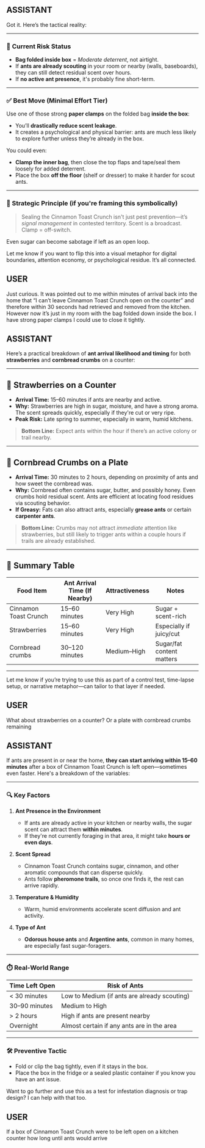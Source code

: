 ## ASSISTANT
Got it. Here’s the tactical reality:

---

### 🧂 **Current Risk Status**
- **Bag folded inside box** = *Moderate deterrent*, not airtight.
- If **ants are already scouting** in your room or nearby (walls, baseboards), they can still detect residual scent over hours.
- If **no active ant presence**, it's probably fine short-term.

---

### ✅ **Best Move (Minimal Effort Tier)**
Use one of those strong **paper clamps** on the folded bag **inside the box**:
- You’ll **drastically reduce scent leakage**.
- It creates a psychological and physical barrier: ants are much less likely to explore further unless they’re already in the box.

You could even:
- **Clamp the inner bag**, then close the top flaps and tape/seal them loosely for added deterrent.
- Place the box **off the floor** (shelf or dresser) to make it harder for scout ants.

---

### 🧠 Strategic Principle (if you're framing this symbolically)

> Sealing the Cinnamon Toast Crunch isn't just pest prevention—it’s *signal management* in contested territory. Scent is a broadcast. Clamp = off-switch.

Even sugar can become sabotage if left as an open loop.

Let me know if you want to flip this into a visual metaphor for digital boundaries, attention economy, or psychological residue. It’s all connected.

## USER
Just curious. It was pointed out to me within minutes of arrival back into the home that “I can’t leave Cinnamon Toast Crunch open on the counter” and therefore within 30 seconds had retrieved and removed from the kitchen. However now it’s just in my room with the bag folded down inside the box. I have strong paper clamps I could use to close it tightly. 

## ASSISTANT
Here’s a practical breakdown of **ant arrival likelihood and timing** for both **strawberries** and **cornbread crumbs** on a counter:

---

## 🍓 **Strawberries on a Counter**
- **Arrival Time:** 15–60 minutes if ants are nearby and active.
- **Why:** Strawberries are high in sugar, moisture, and have a strong aroma. The scent spreads quickly, especially if they're cut or very ripe.
- **Peak Risk:** Late spring to summer, especially in warm, humid kitchens.

> **Bottom Line:** Expect ants within the hour if there’s an active colony or trail nearby.

---

## 🍞 **Cornbread Crumbs on a Plate**
- **Arrival Time:** 30 minutes to 2 hours, depending on proximity of ants and how sweet the cornbread was.
- **Why:** Cornbread often contains sugar, butter, and possibly honey. Even crumbs hold residual scent. Ants are efficient at locating food residues via scouting behavior.
- **If Greasy:** Fats can also attract ants, especially **grease ants** or certain **carpenter ants**.

> **Bottom Line:** Crumbs may not attract *immediate* attention like strawberries, but still likely to trigger ants within a couple hours if trails are already established.

---

## 🎯 Summary Table

| Food Item            | Ant Arrival Time (If Nearby) | Attractiveness | Notes |
|----------------------|------------------------------|----------------|-------|
| Cinnamon Toast Crunch| 15–60 minutes                | Very High      | Sugar + scent-rich |
| Strawberries         | 15–60 minutes                | Very High      | Especially if juicy/cut |
| Cornbread crumbs     | 30–120 minutes               | Medium–High    | Sugar/fat content matters |

---

Let me know if you’re trying to use this as part of a control test, time-lapse setup, or narrative metaphor—can tailor to that layer if needed.

## USER
What about strawberries on a counter? Or a plate with cornbread crumbs remaining 

## ASSISTANT
If ants are present in or near the home, **they can start arriving within 15–60 minutes** after a box of Cinnamon Toast Crunch is left open—sometimes even faster. Here's a breakdown of the variables:

---

### 🔍 Key Factors

1. **Ant Presence in the Environment**
   - If ants are already active in your kitchen or nearby walls, the sugar scent can attract them **within minutes**.
   - If they're not currently foraging in that area, it might take **hours or even days**.

2. **Scent Spread**
   - Cinnamon Toast Crunch contains sugar, cinnamon, and other aromatic compounds that can disperse quickly.
   - Ants follow **pheromone trails**, so once one finds it, the rest can arrive rapidly.

3. **Temperature & Humidity**
   - Warm, humid environments accelerate scent diffusion and ant activity.

4. **Type of Ant**
   - **Odorous house ants** and **Argentine ants**, common in many homes, are especially fast sugar-foragers.

---

### ⏱️ Real-World Range

| Time Left Open | Risk of Ants |
|----------------|--------------|
| < 30 minutes   | Low to Medium (if ants are already scouting) |
| 30–90 minutes  | Medium to High |
| > 2 hours      | High if ants are present nearby |
| Overnight      | Almost certain if any ants are in the area |

---

### 🛠 Preventive Tactic

- Fold or clip the bag tightly, even if it stays in the box.
- Place the box in the fridge or a sealed plastic container if you know you have an ant issue.

Want to go further and use this as a test for infestation diagnosis or trap design? I can help with that too.

## USER
If a box of Cinnamon Toast Crunch were to be left open on a kitchen counter how long until ants would arrive 